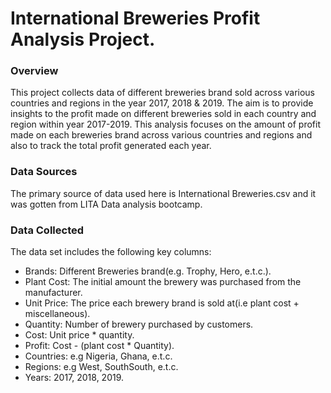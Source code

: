 # International Breweries Profit Analysis Project.

### Overview
This project collects data of different breweries brand sold across various countries and regions in the year 2017, 2018 & 2019. The aim is to provide insights to the profit made on different breweries sold in each country and region within year 2017-2019. This analysis focuses on the amount of profit made on each breweries brand across various countries and regions and also to track the total profit generated each year.

### Data Sources 
The primary source of data used here is International Breweries.csv and it was gotten from LITA Data analysis bootcamp.

### Data Collected 
The data set includes the following key columns:
- Brands: Different Breweries brand(e.g. Trophy, Hero, e.t.c.).
- Plant Cost: The initial amount the brewery was purchased from the manufacturer.
- Unit Price: The price each brewery brand is sold at(i.e plant cost + miscellaneous).
- Quantity: Number of brewery purchased by customers.
- Cost: Unit price * quantity.
- Profit: Cost - (plant cost * Quantity).
- Countries: e.g Nigeria, Ghana, e.t.c.
- Regions: e.g West, SouthSouth, e.t.c.
- Years: 2017, 2018, 2019.




